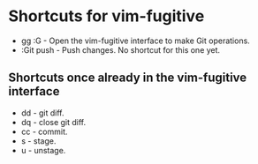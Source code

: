 # Shortcuts for vim-fugitive

- <leader>gg  :G - Open the vim-fugitive interface to make Git operations.
- :Git push      - Push changes. No shortcut for this one yet.

## Shortcuts once already in the vim-fugitive interface

- dd - git diff.
- dq - close git diff.
- cc - commit.
- s  - stage.
- u  - unstage.
